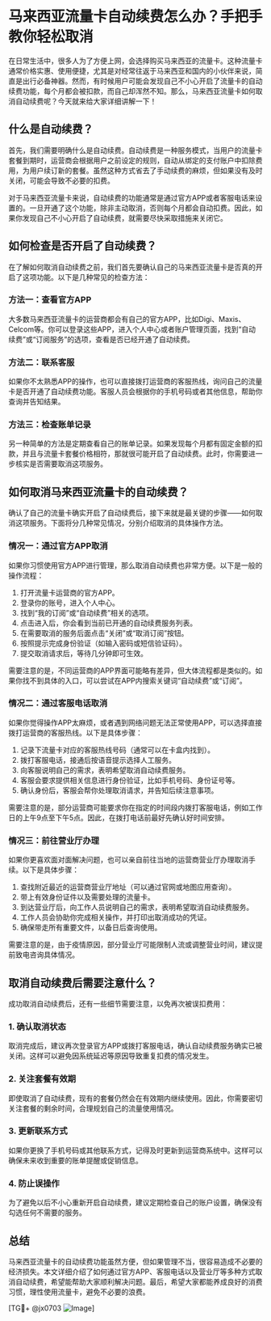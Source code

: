 # 马来西亚流量卡自动续费怎么办？手把手教你轻松取消

在日常生活中，很多人为了方便上网，会选择购买马来西亚的流量卡。这种流量卡通常价格实惠、使用便捷，尤其是对经常往返于马来西亚和国内的小伙伴来说，简直是出行必备神器。然而，有时候用户可能会发现自己不小心开启了流量卡的自动续费功能，每个月都会被扣款，而自己却浑然不知。那么，马来西亚流量卡如何取消自动续费呢？今天就来给大家详细讲解一下！

## 什么是自动续费？

首先，我们需要明确什么是自动续费。自动续费是一种服务模式，当用户的流量卡套餐到期时，运营商会根据用户之前设定的规则，自动从绑定的支付账户中扣除费用，为用户续订新的套餐。虽然这种方式省去了手动续费的麻烦，但如果没有及时关闭，可能会导致不必要的扣费。

对于马来西亚流量卡来说，自动续费的功能通常是通过官方APP或者客服电话来设置的。一旦开通了这个功能，除非主动取消，否则每个月都会自动扣费。因此，如果你发现自己不小心开启了自动续费，就需要尽快采取措施来关闭它。

## 如何检查是否开启了自动续费？

在了解如何取消自动续费之前，我们首先要确认自己的马来西亚流量卡是否真的开启了这项功能。以下是几种常见的检查方法：

### 方法一：查看官方APP

大多数马来西亚流量卡的运营商都会有自己的官方APP，比如Digi、Maxis、Celcom等。你可以登录这些APP，进入个人中心或者账户管理页面，找到“自动续费”或“订阅服务”的选项，查看是否已经开通了自动续费。

### 方法二：联系客服

如果你不太熟悉APP的操作，也可以直接拨打运营商的客服热线，询问自己的流量卡是否开通了自动续费功能。客服人员会根据你的手机号码或者其他信息，帮助你查询并告知结果。

### 方法三：检查账单记录

另一种简单的方法是定期查看自己的账单记录。如果发现每个月都有固定金额的扣款，并且与流量卡套餐价格相符，那就很可能开启了自动续费。此时，你需要进一步核实是否需要取消这项服务。

## 如何取消马来西亚流量卡的自动续费？

确认了自己的流量卡确实开启了自动续费后，接下来就是最关键的步骤——如何取消这项服务。下面将分几种常见情况，分别介绍取消的具体操作方法。

### 情况一：通过官方APP取消

如果你习惯使用官方APP进行管理，那么取消自动续费也非常方便。以下是一般的操作流程：

1. 打开流量卡运营商的官方APP。
2. 登录你的账号，进入个人中心。
3. 找到“我的订阅”或“自动续费”相关的选项。
4. 点击进入后，你会看到当前已开通的自动续费服务列表。
5. 在需要取消的服务后面点击“关闭”或“取消订阅”按钮。
6. 按照提示完成身份验证（如输入密码或短信验证码）。
7. 提交取消请求后，等待几分钟即可生效。

需要注意的是，不同运营商的APP界面可能略有差异，但大体流程都是类似的。如果你找不到具体的入口，可以尝试在APP内搜索关键词“自动续费”或“订阅”。

### 情况二：通过客服电话取消

如果你觉得操作APP太麻烦，或者遇到网络问题无法正常使用APP，可以选择直接拨打运营商的客服热线。以下是具体步骤：

1. 记录下流量卡对应的客服热线号码（通常可以在卡盒内找到）。
2. 拨打客服电话，接通后按语音提示选择人工服务。
3. 向客服说明自己的需求，表明希望取消自动续费服务。
4. 客服会要求提供相关信息进行身份验证，比如手机号码、身份证号等。
5. 确认身份后，客服会帮你处理取消请求，并告知后续注意事项。

需要注意的是，部分运营商可能要求你在指定的时间段内拨打客服电话，例如工作日的上午9点至下午5点。因此，在拨打电话前最好先确认好时间安排。

### 情况三：前往营业厅办理

如果你更喜欢面对面解决问题，也可以亲自前往当地的运营商营业厅办理取消手续。以下是具体步骤：

1. 查找附近最近的运营商营业厅地址（可以通过官网或地图应用查询）。
2. 带上有效身份证件以及需要处理的流量卡。
3. 到达营业厅后，向工作人员说明自己的需求，表明希望取消自动续费服务。
4. 工作人员会协助你完成相关操作，并打印出取消成功的凭证。
5. 确保带走所有重要文件，以备日后查询使用。

需要注意的是，由于疫情原因，部分营业厅可能限制人流或调整营业时间，建议提前致电咨询具体情况。

## 取消自动续费后需要注意什么？

成功取消自动续费后，还有一些细节需要注意，以免再次被误扣费用：

### 1. 确认取消状态

取消完成后，建议再次登录官方APP或拨打客服电话，确认自动续费服务确实已被关闭。这样可以避免因系统延迟等原因导致重复扣费的情况发生。

### 2. 关注套餐有效期

即使取消了自动续费，现有的套餐仍然会在有效期内继续使用。因此，你需要密切关注套餐的剩余时间，合理规划自己的流量使用情况。

### 3. 更新联系方式

如果你更换了手机号码或其他联系方式，记得及时更新到运营商系统中。这样可以确保未来收到重要的账单提醒或促销信息。

### 4. 防止误操作

为了避免以后不小心重新开启自动续费，建议定期检查自己的账户设置，确保没有勾选任何不需要的服务。

## 总结

马来西亚流量卡的自动续费功能虽然方便，但如果管理不当，很容易造成不必要的经济损失。本文详细介绍了如何通过官方APP、客服电话以及营业厅等多种方式取消自动续费，希望能帮助大家顺利解决问题。最后，希望大家都能养成良好的消费习惯，理性使用流量卡，避免不必要的浪费。

[TG💪+ @jx0703 ![Image](https://github.com/user-attachments/assets/dbca1d08-cadb-493c-b0ec-ad6f7a83f270)]